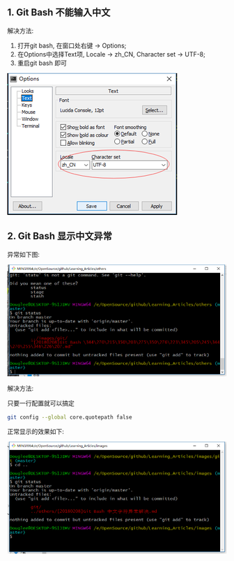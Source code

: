 ## 1. Git Bash 不能输入中文

解决方法:

1. 打开git bash, 在窗口处右键 -> Options;
2. 在Options中选择Text项,  Locale -> zh_CN, Character set -> UTF-8;
3. 重启git bash 即可

![修改git bash 中文字符](../images/git/1.png)



## 2. Git Bash 显示中文异常

异常如下图:

![git status中文字符显示异常](../images/git/异常.png)



解决方法:

只要一行配置就可以搞定

```bash
git config --global core.quotepath false
```

正常显示的效果如下:

![正常显示效果](../images/git/正常.png)